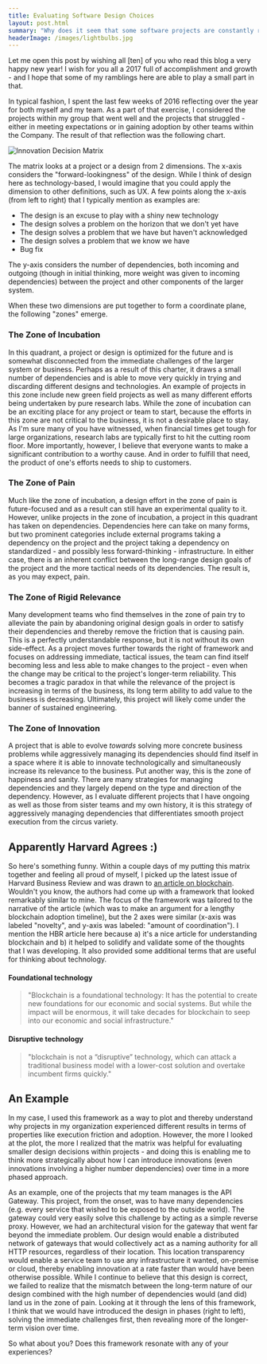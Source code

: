 ```yaml
---
title: Evaluating Software Design Choices
layout: post.html
summary: "Why does it seem that some software projects are constantly running into barrier after barrier when it comes to adoption while others sail smoothly into acceptance? I've put together a framework to try and help answer this question as well as to guide future decision making."
headerImage: /images/lightbulbs.jpg
---
```


Let me open this post by wishing all [ten] of you who read this blog a very happy new year! I wish for you all a 2017 full of accomplishment and growth - and I hope that some of my ramblings here are able to play a small part in that.

In typical fashion, I spent the last few weeks of 2016 reflecting over the year for both myself and my team. As a part of that exercise, I considered the projects within my group that went well and the projects that struggled - either in meeting expectations or in gaining adoption by other teams within the Company. The result of that reflection was the following chart.

![Innovation Decision Matrix](/images/innovation-decision-matrix.png)

The matrix looks at a project or a design from 2 dimensions. The x-axis considers the "forward-lookingness" of the design. While I think of design here as technology-based, I would imagine that you could apply the dimension to other definitions, such as UX. A few points along the x-axis (from left to right) that I typically mention as examples are:

* The design is an excuse to play with a shiny new technology
* The design solves a problem on the horizon that we don't yet have
* The design solves a problem that we have but haven't acknowledged
* The design solves a problem that we know we have
* Bug fix

The y-axis considers the number of dependencies, both incoming and outgoing (though in initial thinking, more weight was given to incoming dependencies) between the project and other components of the larger system.

When these two dimensions are put together to form a coordinate plane, the following "zones" emerge.

### The Zone of Incubation
In this quadrant, a project or design is optimized for the future and is somewhat disconnected from the immediate challenges of the larger system or business. Perhaps as a result of this charter, it draws a small number of dependencies and is able to move very quickly in trying and discarding different designs and technologies. An example of projects in this zone include new green field projects as well as many different efforts being undertaken by pure research labs. While the zone of incubation can be an exciting place for any project or team to start, because the efforts in this zone are not critical to the business, it is not a desirable place to stay. As I'm sure many of you have witnessed, when financial times get tough for large organizations, research labs are typically first to hit the cutting room floor. More importantly, however, I believe that everyone wants to make a significant contribution to a worthy cause. And in order to fulfill that need, the product of one's efforts needs to ship to customers.

### The Zone of Pain
Much like the zone of incubation, a design effort in the zone of pain is future-focused and as a result can still have an experimental quality to it. However, unlike projects in the zone of incubation, a project in this quadrant has taken on dependencies. Dependencies here can take on many forms, but two prominent categories include external programs taking a dependency on the project and the project taking a dependency on standardized - and possibly less forward-thinking - infrastructure. In either case, there is an inherent conflict between the long-range design goals of the project and the more tactical needs of its dependencies. The result is, as you may expect, pain.

### The Zone of Rigid Relevance
Many development teams who find themselves in the zone of pain try to alleviate the pain by abandoning original design goals in order to satisfy their dependencies and thereby remove the friction that is causing pain. This is a perfectly understandable response, but it is not without its own side-effect. As a project moves further towards the right of framework and focuses on addressing immediate, tactical issues, the team can find itself becoming less and less able to make changes to the project - even when the change may be critical to the project's longer-term reliability. This becomes a tragic paradox in that while the relevance of the project is increasing in terms of the business, its long term ability to add value to the business is decreasing. Ultimately, this project will likely come under the banner of sustained engineering.

### The Zone of Innovation
A project that is able to evolve _towards_ solving more concrete business problems while aggressively managing its dependencies should find itself in a space where it is able to innovate technologically and simultaneously increase its relevance to the business. Put another way, this is the zone of happiness and sanity. There are many strategies for managing dependencies and they largely depend on the type and direction of the dependency. However, as I evaluate different projects that I have ongoing as well as those from sister teams and my own history, it is this strategy of aggressively managing dependencies that differentiates smooth project execution from the circus variety.

## Apparently Harvard Agrees :)
So here's something funny. Within a couple days of my putting this matrix together and feeling all proud of myself, I picked up the latest issue of Harvard Business Review and was drawn to [an article on blockchain](https://hbr.org/2017/01/the-truth-about-blockchain). Wouldn't you know, the authors had come up with a framework that looked remarkably similar to mine. The focus of the framework was tailored to the narrative of the article (which was to make an argument for a lengthy blockchain adoption timeline), but the 2 axes were  similar (x-axis was labeled "novelty", and y-axis was labeled: "amount of coordination"). I mention the HBR article here because a) it's a nice article for understanding blockchain and b) it helped to solidify and validate some of the thoughts that I was developing. It also provided some additional terms that are useful for thinking about technology.

#### Foundational technology
> "Blockchain is a foundational technology: It has the potential to create new foundations for our economic and social systems. But while the impact will be enormous, it will take decades for blockchain to seep into our economic and social infrastructure."

#### Disruptive technology
> "blockchain is not a “disruptive” technology, which can attack a traditional business model with a lower-cost solution and overtake incumbent firms quickly."

## An Example

In my case, I used this framework as a way to plot and thereby understand why projects in my organization experienced different results in terms of properties like execution friction and adoption. However, the more I looked at the plot, the more I realized that the matrix was helpful for evaluating smaller design decisions within projects - and doing this is enabling me to think more strategically about how I can introduce innovations (even innovations involving a higher number dependencies) over time in a more phased approach.

As an example, one of the projects that my team manages is the API Gateway. This project, from the onset, was to have many dependencies (e.g. every service that wished to be exposed to the outside world). The gateway could very easily solve this challenge by acting as a simple reverse proxy. However, we had an architectural vision for the gateway that went far beyond the immediate problem. Our design would enable a distributed network of gateways that would collectively act as a naming authority for all HTTP resources, regardless of their location. This location transparency would enable a service team to use any infrastructure it wanted, on-premise or cloud, thereby enabling innovation at a rate faster than would have been otherwise possible. While I continue to believe that this design is correct, we failed to realize that the mismatch between the long-term nature of our design combined with the high number of dependencies would (and did) land us in the zone of pain. Looking at it through the lens of this framework, I think that we would have introduced the design in phases (right to left), solving the immediate challenges first, then revealing more of the longer-term vision over time.

So what about you? Does this framework resonate with any of your experiences?

